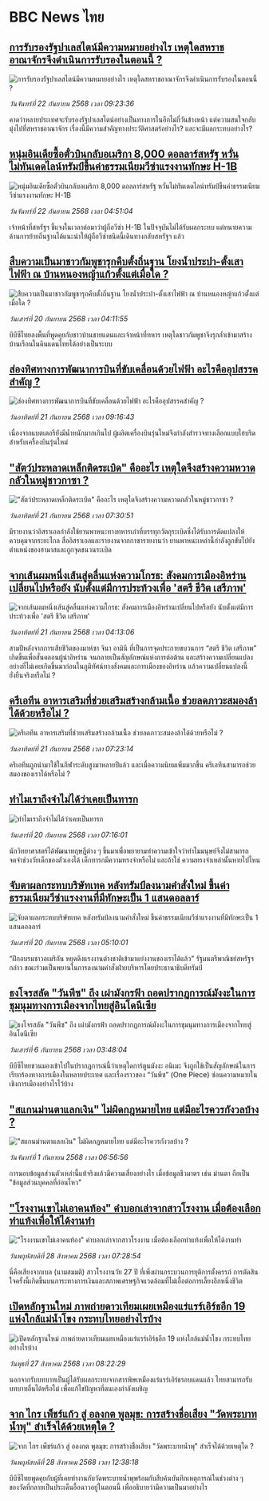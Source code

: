 # BBC News ไทย## [การรับรองรัฐปาเลสไตน์มีความหมายอย่างไร เหตุใดสหราชอาณาจักรจึงดำเนินการรับรองในตอนนี้ ?](https://www.bbc.com/thai/articles/c3rvvr35w3lo?at_medium=RSS&at_campaign=rss?at_campaign=githubrss)![การรับรองรัฐปาเลสไตน์มีความหมายอย่างไร เหตุใดสหราชอาณาจักรจึงดำเนินการรับรองในตอนนี้ ?](https://ichef.bbci.co.uk/ace/ws/240/cpsprodpb/1e29/live/75a6b230-6d9c-11f0-8dbd-f3d32ebd3327.jpg)_วันจันทร์ที่ 22 กันยายน 2568 เวลา 09:23:36_คาดว่าหลายประเทศจะรับรองรัฐปาเลสไตน์อย่างเป็นทางการในอีกไม่กี่วันข้างหน้า แต่ความสนใจกลับมุ่งไปที่สหราชอาณาจักร เรื่องนี้มีความสำคัญทางประวัติศาสตร์อย่างไร? และจะมีผลกระทบอย่างไร?## [หนุ่มอินเดียซื้อตั๋วบินกลับอเมริกา 8,000 ดอลลาร์สหรัฐ หวั่นไม่ทันเดดไลน์ทรัมป์ขึ้นค่าธรรมเนียมวีซ่าแรงงานทักษะ H-1B](https://www.bbc.com/thai/articles/c1wggr52rjwo?at_medium=RSS&at_campaign=rss?at_campaign=githubrss)![หนุ่มอินเดียซื้อตั๋วบินกลับอเมริกา 8,000 ดอลลาร์สหรัฐ หวั่นไม่ทันเดดไลน์ทรัมป์ขึ้นค่าธรรมเนียมวีซ่าแรงงานทักษะ H-1B](https://ichef.bbci.co.uk/ace/ws/240/cpsprodpb/1925/live/ede34c00-96c7-11f0-aaa5-6b36db6f2a24.jpg)_วันจันทร์ที่ 22 กันยายน 2568 เวลา 04:51:04_เจ้าหน้าที่สหรัฐฯ ชี้แจงในเวลาต่อมาว่าผู้ถือวีซ่า H-1B ในปัจจุบันไม่ได้รับผลกระทบ แต่ทนายความด้านการย้ายถิ่นฐานได้แนะนำให้ผู้ถือวีซ่าชนิดนี้เดินทางกลับสหรัฐฯ แล้ว## [สืบความเป็นมาชาวกัมพูชารุกคืบตั้งถิ่นฐาน โยงน้ำประปา-ตั้งเสาไฟฟ้า ณ บ้านหนองหญ้าแก้วตั้งแต่เมื่อใด ? ](https://www.bbc.com/thai/articles/cgmz2zm3jpmo?at_medium=RSS&at_campaign=rss?at_campaign=githubrss)![สืบความเป็นมาชาวกัมพูชารุกคืบตั้งถิ่นฐาน โยงน้ำประปา-ตั้งเสาไฟฟ้า ณ บ้านหนองหญ้าแก้วตั้งแต่เมื่อใด ? ](https://ichef.bbci.co.uk/ace/ws/240/cpsprodpb/00c9/live/3cc1b2f0-9568-11f0-84c8-99de564f0440.jpg)_วันเสาร์ที่ 20 กันยายน 2568 เวลา 04:11:55_บีบีซีไทยลงพื้นที่พูดคุยกับชาวบ้านชายแดนและเจ้าหน้าที่ทหาร เหตุใดชาวกัมพูชาจึงรุกล้ำเข้ามาสร้างบ้านเรือนในดินแดนไทยได้อย่างเป็นระบบ## [ส่องทิศทางการพัฒนาการบินที่ขับเคลื่อนด้วยไฟฟ้า อะไรคืออุปสรรคสำคัญ ? ](https://www.bbc.com/thai/articles/c77d6g4zz38o?at_medium=RSS&at_campaign=rss?at_campaign=githubrss)![ส่องทิศทางการพัฒนาการบินที่ขับเคลื่อนด้วยไฟฟ้า อะไรคืออุปสรรคสำคัญ ? ](https://ichef.bbci.co.uk/ace/ws/240/cpsprodpb/99c1/live/f825df80-8d7f-11f0-b391-6936825093bd.jpg)_วันอาทิตย์ที่ 21 กันยายน 2568 เวลา 09:16:43_เนื่องจากแบตเตอรียังมีน้ำหนักมากเกินไป ผู้ผลิตเครื่องบินรุ่นใหม่จึงกำลังสำรวจทางเลือกแบบไฮบริดสำหรับเครื่องบินรุ่นใหม่## ["สัตว์ประหลาดเหล็กติดระเบิด" คืออะไร เหตุใดจึงสร้างความหวาดกลัวในหมู่ชาวกาซา ?](https://www.bbc.com/thai/articles/cwy91z90x2lo?at_medium=RSS&at_campaign=rss?at_campaign=githubrss)!["สัตว์ประหลาดเหล็กติดระเบิด" คืออะไร เหตุใดจึงสร้างความหวาดกลัวในหมู่ชาวกาซา ?](https://ichef.bbci.co.uk/ace/ws/240/cpsprodpb/e298/live/187e6ab0-956c-11f0-9cf6-cbf3e73ce2b9.jpg)_วันอาทิตย์ที่ 21 กันยายน 2568 เวลา 07:30:51_มีรายงานว่าอิสราเอลกำลังใช้ยานพาหนะทางทหารเก่าที่บรรทุกวัตถุระเบิดซึ่งได้รับการดัดแปลงให้ควบคุมจากระยะไกล สื่ออิสราเอลและรายงานจากกาซารายงานว่า ยานพาหนะเหล่านี้กำลังถูกขับไปยังตำแหน่งของฮามาสและถูกจุดชนวนระเบิด## [จากเส้นผมหนึ่งเส้นสู่คลื่นแห่งความโกรธ: สังคมการเมืองอิหร่านเปลี่ยนไปหรือยัง นับตั้งแต่มีการประท้วงเพื่อ 'สตรี ชีวิต เสรีภาพ'](https://www.bbc.com/thai/articles/cm2zyv7046mo?at_medium=RSS&at_campaign=rss?at_campaign=githubrss)![จากเส้นผมหนึ่งเส้นสู่คลื่นแห่งความโกรธ: สังคมการเมืองอิหร่านเปลี่ยนไปหรือยัง นับตั้งแต่มีการประท้วงเพื่อ 'สตรี ชีวิต เสรีภาพ'](https://ichef.bbci.co.uk/ace/ws/240/cpsprodpb/15ce/live/8d8e9580-916d-11f0-ad93-0969dd7e242d.jpg)_วันอาทิตย์ที่ 21 กันยายน 2568 เวลา 04:13:06_สามปีหลังจากการเสียชีวิตของมาห์ซา จินา อามินี ที่เป็นการจุดประกายขบวนการ “สตรี  ชีวิต เสรีภาพ” เกิดขึ้นเพื่อสั่นคลอนผู้นำอิหร่าน จนกลายเป็นสัญลักษณ์แห่งการต่อต้าน และสร้างความเปลี่ยนแปลงอย่างที่ไม่เคยเกิดขึ้นมาก่อนในภูมิทัศน์ทางสังคมและการเมืองของอิหร่าน แล้วความเปลี่ยนแปลงนี้ยั่งยืนจริงหรือไม่ ?## [ครีเอทีน อาหารเสริมที่ช่วยเสริมสร้างกล้ามเนื้อ ช่วยลดภาวะสมองล้าได้ด้วยหรือไม่ ?](https://www.bbc.com/thai/articles/cp8jjypv341o?at_medium=RSS&at_campaign=rss?at_campaign=githubrss)![ครีเอทีน อาหารเสริมที่ช่วยเสริมสร้างกล้ามเนื้อ ช่วยลดภาวะสมองล้าได้ด้วยหรือไม่ ?](https://ichef.bbci.co.uk/ace/ws/240/cpsprodpb/3caf/live/31745500-9582-11f0-b391-6936825093bd.jpg)_วันอาทิตย์ที่ 21 กันยายน 2568 เวลา 07:23:14_ครีเอทีนถูกนำมาใช้ในกีฬาระดับสูงมาหลายปีแล้ว และเมื่อความนิยมเพิ่มมากขึ้น ครีเอทีนสามารถช่วยสมองของเราได้หรือไม่ ?## [ทำไมเราถึงจำไม่ได้ว่าเคยเป็นทารก](https://www.bbc.com/thai/articles/c8rvye45zpjo?at_medium=RSS&at_campaign=rss?at_campaign=githubrss)![ทำไมเราถึงจำไม่ได้ว่าเคยเป็นทารก](https://ichef.bbci.co.uk/ace/ws/240/cpsprodpb/e191/live/a8dbc3f0-8d6a-11f0-ac8c-8129e35aa651.png)_วันเสาร์ที่ 20 กันยายน 2568 เวลา 07:16:01_นักวิทยาศาสตร์ได้พัฒนาทฤษฎีต่าง ๆ ขึ้นมาเพื่อพยายามทำความเข้าใจว่าทำไมมนุษย์จึงไม่สามารถจดจำช่วงวัยเด็กของตัวเองได้ เด็กทารกมีความทรงจำหรือไม่ และถ้าใช่ ความทรงจำเหล่านั้นหายไปไหน## [จับตาผลกระทบบริษัทเทค หลังทรัมป์ลงนามคำสั่งใหม่ ขึ้นค่าธรรมเนียมวีซ่าแรงงานที่มีทักษะเป็น 1 แสนดอลลาร์](https://www.bbc.com/thai/articles/crkjz5e0ev0o?at_medium=RSS&at_campaign=rss?at_campaign=githubrss)![จับตาผลกระทบบริษัทเทค หลังทรัมป์ลงนามคำสั่งใหม่ ขึ้นค่าธรรมเนียมวีซ่าแรงงานที่มีทักษะเป็น 1 แสนดอลลาร์](https://ichef.bbci.co.uk/ace/ws/240/cpsprodpb/fa5f/live/38c3b210-95af-11f0-9cf6-cbf3e73ce2b9.jpg)_วันเสาร์ที่ 20 กันยายน 2568 เวลา 05:10:01_“ฝึกอบรมชาวอเมริกัน หยุดดึงแรงงานต่างชาติเข้ามาแย่งงานของเราได้แล้ว" รัฐมนตรีพาณิชย์สหรัฐฯ กล่าว ขณะร่วมเป็นพยานในการลงนามคำสั่งฝ่ายบริหารโดยประธานาธิบดีทรัมป์## [ธงโจรสลัด "วันพีซ" ถึง เผ่ามังกรฟ้า ถอดปรากฏการณ์มังงะในการชุมนุมทางการเมืองจากไทยสู่อินโดนีเซีย](https://www.bbc.com/thai/articles/cm2123j7vlyo?at_medium=RSS&at_campaign=rss?at_campaign=githubrss)![ธงโจรสลัด "วันพีซ" ถึง เผ่ามังกรฟ้า ถอดปรากฏการณ์มังงะในการชุมนุมทางการเมืองจากไทยสู่อินโดนีเซีย](https://ichef.bbci.co.uk/ace/ws/240/cpsprodpb/5ae3/live/e67034c0-87bc-11f0-84c8-99de564f0440.jpg)_วันเสาร์ที่ 6 กันยายน 2568 เวลา 03:48:04_บีบีซีไทยชวนมองเข้าไปในปรากฏการณ์นี้ว่าเหตุใดการ์ตูนมังงะ อนิเมะ จึงถูกใช้เป็นสัญลักษณ์ในการเรียกร้องทางการเมืองในหลายประเทศ และเรื่องราวของ “วันพีซ” (One Piece)  ซ่อนความหมายในเชิงการเมืองอย่างไรไว้บ้าง## ["สแกนม่านตาแลกเงิน" ไม่ผิดกฎหมายไทย แต่มีอะไรควรกังวลบ้าง ?](https://www.bbc.com/thai/articles/ce83x2zgz4eo?at_medium=RSS&at_campaign=rss?at_campaign=githubrss)!["สแกนม่านตาแลกเงิน" ไม่ผิดกฎหมายไทย แต่มีอะไรควรกังวลบ้าง ?](https://ichef.bbci.co.uk/ace/ws/240/cpsprodpb/2eac/live/cfc707c0-84c0-11f0-9cf6-cbf3e73ce2b9.jpg)_วันจันทร์ที่ 1 กันยายน 2568 เวลา 06:56:56_การมอบข้อมูลส่วนตัวเหล่านี้แท้จริงแล้วมีความเสี่ยงอย่างไร เมื่อข้อมูลชีวมาตร เช่น ม่านตา ถือเป็น "ข้อมูลส่วนบุคคลที่อ่อนไหว"## ["โรงงานเขาไม่เอาคนท้อง" คำบอกเล่าจากสาวโรงงาน เมื่อต้องเลือกทำแท้งเพื่อให้ได้งานทำ](https://www.bbc.com/thai/articles/c99m8zxxmd5o?at_medium=RSS&at_campaign=rss?at_campaign=githubrss)!["โรงงานเขาไม่เอาคนท้อง" คำบอกเล่าจากสาวโรงงาน เมื่อต้องเลือกทำแท้งเพื่อให้ได้งานทำ](https://ichef.bbci.co.uk/ace/ws/240/cpsprodpb/006d/live/88837b50-8317-11f0-a34f-318be3fb0481.jpg)_วันพฤหัสบดีที่ 28 สิงหาคม 2568 เวลา 07:28:54_นี่คือเสียงจากเบล (นามสมมติ) สาวโรงงานวัย 27 ปี ที่เพิ่งผ่านกระบวนการยุติการตั้งครรภ์ การตัดสินใจครั้งนี้เกิดขึ้นบนภาระทางการเงินและสภาพเศรษฐกิจแวดล้อมที่ไม่เอื้อต่อการเลี้ยงอีกหนึ่งชีวิต## [เปิดหลักฐานใหม่ ภาพถ่ายดาวเทียมเผยเหมืองแร่แรร์เอิร์ธอีก 19 แห่งใกล้แม่น้ำโขง กระทบไทยอย่างไรบ้าง](https://www.bbc.com/thai/articles/cp8zel343vdo?at_medium=RSS&at_campaign=rss?at_campaign=githubrss)![เปิดหลักฐานใหม่ ภาพถ่ายดาวเทียมเผยเหมืองแร่แรร์เอิร์ธอีก 19 แห่งใกล้แม่น้ำโขง กระทบไทยอย่างไรบ้าง](https://ichef.bbci.co.uk/ace/ws/240/cpsprodpb/28e7/live/2e90c820-832e-11f0-a34f-318be3fb0481.png)_วันพุธที่ 27 สิงหาคม 2568 เวลา 08:22:29_นอกจากรับบทบาทเป็นผู้ได้รับผลกระทบจากสารพิษเหมืองแร่แรร์เอิร์ธรอบแดนแล้ว ไทยสามารถรับบทบาทอื่นได้หรือไม่ เพื่อแก้ไขปัญหาที่ตนเองกำลังเผชิญ## [จาก ไกร เพ็ชร์แก้ว สู่ อลงกต พูลมุข: การสร้างชื่อเสียง "วัดพระบาทน้ำพุ" สำเร็จได้ด้วยเหตุใด ?](https://www.bbc.com/thai/articles/c4gzdernd12o?at_medium=RSS&at_campaign=rss?at_campaign=githubrss)![จาก ไกร เพ็ชร์แก้ว สู่ อลงกต พูลมุข: การสร้างชื่อเสียง "วัดพระบาทน้ำพุ" สำเร็จได้ด้วยเหตุใด ?](https://ichef.bbci.co.uk/ace/ws/240/cpsprodpb/e89a/live/83f8ff60-8402-11f0-bd2b-c9a8fb561af5.jpg)_วันพฤหัสบดีที่ 28 สิงหาคม 2568 เวลา 12:38:18_บีบีซีไทยพูดคุยกับผู้ที่เคยทำงานกับวัดพระบาทน้ำพุพร้อมกับสืบค้นบันทึกเหตุการณ์ในช่วงต่าง ๆ ของวัดที่กลายเป็นประเด็นอื้อฉาวอยู่ในตอนนี้ เพื่ออธิบายว่ามีความเป็นมาอย่างไร